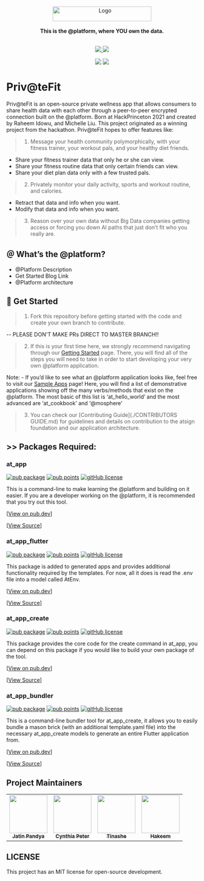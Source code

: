  <br />
<p align="center">
    <a href="atsign.com" target="_blank"><img width="260" height="39" src="https://atsign.dev/assets/img/@platform_logo_grey.svg?sanitize=true"
" alt="Logo"></a>
    <br />
    <br />
    <b>This is the @platform, where YOU own the data.</b>
    <br />
    <br />
</p>
<p align="center">
  <a href="https://discord.gg/TpGPHQcK3G">
   <img src="https://img.shields.io/discord/778383211214536722?label=Join%20Our%20Community&style=appveyor&logo=discord&color=orange">
   </a>
  <a href="https://twitter.com/intent/follow?screen_name=atsigncompany">
    <img src="https://img.shields.io/twitter/follow/atsigncompany?style=social" />
  </a>
</p>
<p align="center">
   <img src="https://img.shields.io/github/downloads/atsign-foundation/privatefit/total?style=social">
    <img src="https://img.shields.io/github/repo-size/atsign-foundation/privatefit" />
</p>


# Priv@teFit

Priv@teFit is an open-source private wellness app that allows consumers to share health data with each other through a peer-to-peer encrypted connection built on the @platform. Born at HackPrinceton 2021 and created by Raheem Idowu, and Michelle Liu. This project originated as a winning project from the hackathon.
Priv@teFit hopes to offer features like:

> 1. Message your health community polymorphically, with your fitness trainer, your workout pals, and your healthy diet friends.
- Share your fitness trainer data that only he or she can view.
- Share your fitness routine data that only certain friends can view.
- Share your diet plan data only with a few trusted pals.

> 2. Privately monitor your daily activity, sports and workout routine, and calories.
- Retract that data and info when you want.
- Modify that data and info when you want.

> 3. Reason over your own data without Big Data companies getting access or forcing you down AI paths that just don’t fit who you really are.

## ＠ What’s the @platform? 

- @Platform Description
- Get Started Blog Link
- @Platform architecture

## 🦦 Get Started

> 1. Fork this repository before getting started with the code and create your own branch to contribute.

-- PLEASE DON'T MAKE PRs DIRECT TO MASTER BRANCH!!
 
> 2. If this is your first time here, we strongly recommend navigating through our [Getting Started](https://atsign.dev/) page. There, you will find all of the steps you will need to take in order to start developing your very own @platform application.

Note: - If you’d like to see what an @platform application looks like, feel free to visit our [Sample Apps](https://atsign.com/apps/) page! Here, you will find a list of demonstrative applications showing off the many verbs/methods that exist on the @platform. The most basic of this list is ‘at_hello_world’ and the most advanced are ‘at_cookbook’ and ‘@mosphere’

> 3. You can check our [Contributing Guide](./CONTRIBUTORS GUIDE.md) for guidelines and details on contribution to the atsign foundation and our application architecture.

## >> Packages Required: 
     
### at_app

[![pub package](https://img.shields.io/pub/v/at_app)](https://pub.dev/packages/at_app)
[![pub points](https://badges.bar/at_app/pub%20points)](https://pub.dev/packages/at_app/score)
[![gitHub license](https://img.shields.io/badge/license-BSD3-blue.svg)](packages/at_app/LICENSE)

This is a command-line to make learning the @platform and building on it easier. If you are a developer working on the @platform, it is recommended that you try out this tool.

[[View on pub.dev](https://pub.dev/packages/at_app)]

[[View Source](/packages/at_app)]

### at_app_flutter

[![pub package](https://img.shields.io/pub/v/at_app_flutter)](https://pub.dev/packages/at_app_flutter)
[![pub points](https://badges.bar/at_app_flutter/pub%20points)](https://pub.dev/packages/at_app_flutter/score)
[![gitHub license](https://img.shields.io/badge/license-BSD3-blue.svg)](packages/at_app_flutter/LICENSE)

This package is added to generated apps and provides additional functionality required by the templates. For now, all it does is read the .env file into a model called AtEnv.

[[View on pub.dev](https://pub.dev/packages/at_app_flutter)]

[[View Source](/packages/at_app_flutter)]

### at_app_create

[![pub package](https://img.shields.io/pub/v/at_app_create)](https://pub.dev/packages/at_app_create)
[![pub points](https://badges.bar/at_app_create/pub%20points)](https://pub.dev/packages/at_app_create/score)
[![gitHub license](https://img.shields.io/badge/license-BSD3-blue.svg)](/packages/at_app_create/LICENSE)

This package provides the core code for the create command in at_app, you can depend on this package if you would like to build your own package of the tool.

[[View on pub.dev](https://pub.dev/packages/at_app_create)]

[[View Source](/packages/at_app_create)]

### at_app_bundler

[![pub package](https://img.shields.io/pub/v/at_app_bundler)](https://pub.dev/packages/at_app_bundler)
[![pub points](https://badges.bar/at_app_bundler/pub%20points)](https://pub.dev/packages/at_app_bundler/score)
[![gitHub license](https://img.shields.io/badge/license-BSD3-blue.svg)](/packages/at_app_bundler/LICENSE)


This is a command-line bundler tool for at_app_create, it allows you to easily bundle a mason brick (with an additional template.yaml file) into the necessary at_app_create models to generate an entire Flutter application from.

[[View on pub.dev](https://pub.dev/packages/at_app_bundler)]

[[View Source](/packages/at_app_bundler)]

## Project Maintainers 

<table>
  <tr>
    <td align="center"><a href="https://github.com/Jatinpandya26"><img src="https://avatars.githubusercontent.com/u/44518520?v=5" width="100px;" alt=""/><br /><sub><b>Jatin Pandya</b></sub></a></td>
    <td align="center"><a href="https://github.com/CynthiaPeter"><img src="https://avatars.githubusercontent.com/u/33583060?v=4" width="100px;" alt=""/><br /><sub><b>Cynthia Peter</b></sub></a></td>
    <td align="center"><a href="https://github.com/tinashe404r"><img src="https://avatars.githubusercontent.com/u/69275762?v=4" width="100px;" alt=""/><br /><sub><b>Tinashe</b></sub></a></td>
    <td align="center"><a href="https://github.com/hakeemawbreyr"><img src="https://avatars.githubusercontent.com/u/84093704?v=4" width="100px;" alt=""/><br /><sub><b>Hakeem</b></sub></a></td>
</tr>
</table>

## LICENSE
This project has an MIT license for open-source development.
